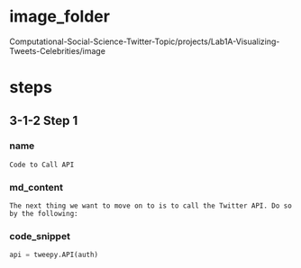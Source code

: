 # image_folder
Computational-Social-Science-Twitter-Topic/projects/Lab1A-Visualizing-Tweets-Celebrities/image

# steps 
## 3-1-2 Step 1
### name
```
Code to Call API 
```

### md_content
```
The next thing we want to move on to is to call the Twitter API. Do so by the following:
```
### code_snippet
```python
api = tweepy.API(auth) 
```

